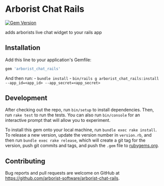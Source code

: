 # Arborist Chat Rails

[![Gem Version](https://badge.fury.io/rb/arborist_chat_rails.svg)](https://badge.fury.io/rb/arborist_chat_rails)

adds arborists live chat widget to your rails app

## Installation

Add this line to your application's Gemfile:

```ruby
gem 'arborist_chat_rails'
```

And then run: - `bundle install` - `bin/rails g arborist_chat_rails:install --app_id=<app_id> --app_secret=<app_secret>`

## Development

After checking out the repo, run `bin/setup` to install dependencies. Then, run `rake test` to run the tests. You can also run `bin/console` for an interactive prompt that will allow you to experiment.

To install this gem onto your local machine, run `bundle exec rake install`. To release a new version, update the version number in `version.rb`, and then run `bundle exec rake release`, which will create a git tag for the version, push git commits and tags, and push the `.gem` file to [rubygems.org](https://rubygems.org).

## Contributing

Bug reports and pull requests are welcome on GitHub at https://github.com/arborist-software/arborist-chat-rails.
